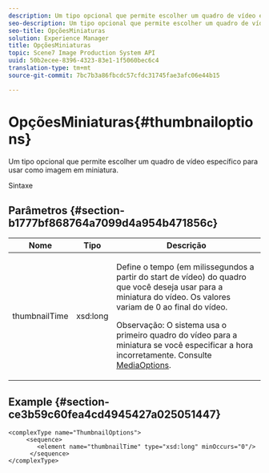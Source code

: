 ```yaml
---
description: Um tipo opcional que permite escolher um quadro de vídeo específico para usar como imagem em miniatura.
seo-description: Um tipo opcional que permite escolher um quadro de vídeo específico para usar como imagem em miniatura.
seo-title: OpçõesMiniaturas
solution: Experience Manager
title: OpçõesMiniaturas
topic: Scene7 Image Production System API
uuid: 50b2ecee-8396-4323-83e1-1f5060bec6c4
translation-type: tm+mt
source-git-commit: 7bc7b3a86fbcdc57cfdc31745fae3afc06e44b15

---
```



# OpçõesMiniaturas{#thumbnailoptions}

Um tipo opcional que permite escolher um quadro de vídeo específico para usar como imagem em miniatura.

Sintaxe

## Parâmetros {#section-b1777bf868764a7099d4a954b471856c}

<table id="table_C71FD0C995D94CE18994CDA2DC3460DF"> 
 <thead> 
  <tr> 
   <th colname="col1" class="entry"> Nome </th> 
   <th colname="col2" class="entry"> Tipo </th> 
   <th colname="col3" class="entry"> Descrição </th> 
  </tr> 
 </thead>
 <tbody> 
  <tr> 
   <td colname="col1"> <span class="codeph"> <span class="varname"> thumbnailTime</span></span> </td> 
   <td colname="col2"> <span class="codeph"> xsd:long</span> </td> 
   <td colname="col3"> <p>Define o tempo (em milissegundos a partir do start de vídeo) do quadro que você deseja usar para a miniatura do vídeo. Os valores variam de 0 ao final do vídeo. <p>Observação: O sistema usa o primeiro quadro do vídeo para a miniatura se você especificar a hora incorretamente. Consulte <a href="../../types/c-data-types/r-media-options.md#reference-18618fc6803a4b6e994bbb48eba93b5b" format="dita" scope="local"> MediaOptions</a>. </p></p> </td> 
  </tr> 
 </tbody> 
</table>

## Example {#section-ce3b59c60fea4cd4945427a025051447}

```
<complexType name="ThumbnailOptions">
     <sequence>
        <element name="thumbnailTime" type="xsd:long" minOccurs="0"/>
      </sequence>
</complexType>
```

